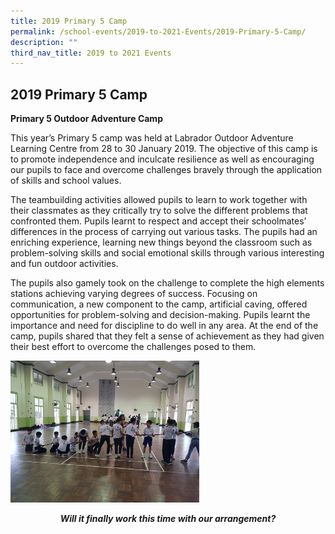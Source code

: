```yaml
---
title: 2019 Primary 5 Camp
permalink: /school-events/2019-to-2021-Events/2019-Primary-5-Camp/
description: ""
third_nav_title: 2019 to 2021 Events
---
```

## 2019 Primary 5 Camp

**Primary 5 Outdoor Adventure Camp**

This year’s Primary 5 camp was held at Labrador Outdoor Adventure Learning Centre from 28 to 30 January 2019. The objective of this camp is to promote independence and inculcate resilience as well as encouraging our pupils to face and overcome challenges bravely through the application of skills and school values.

The teambuilding activities allowed pupils to learn to work together with their classmates as they critically try to solve the different problems that confronted them. Pupils learnt to respect and accept their schoolmates’ differences in the process of carrying out various tasks. The pupils had an enriching experience, learning new things beyond the classroom such as problem-solving skills and social emotional skills through various interesting and fun outdoor activities.

The pupils also gamely took on the challenge to complete the high elements stations achieving varying degrees of success. Focusing on communication, a new component to the camp, artificial caving, offered opportunities for problem-solving and decision-making. Pupils learnt the importance and need for discipline to do well in any area. At the end of the camp, pupils shared that they felt a sense of achievement as they had given their best effort to overcome the challenges posed to them.

<img style="width: 60%;" src="/images/p5-1-1024x768.png">

**_<center>Will it finally work this time with our arrangement?</center>_**